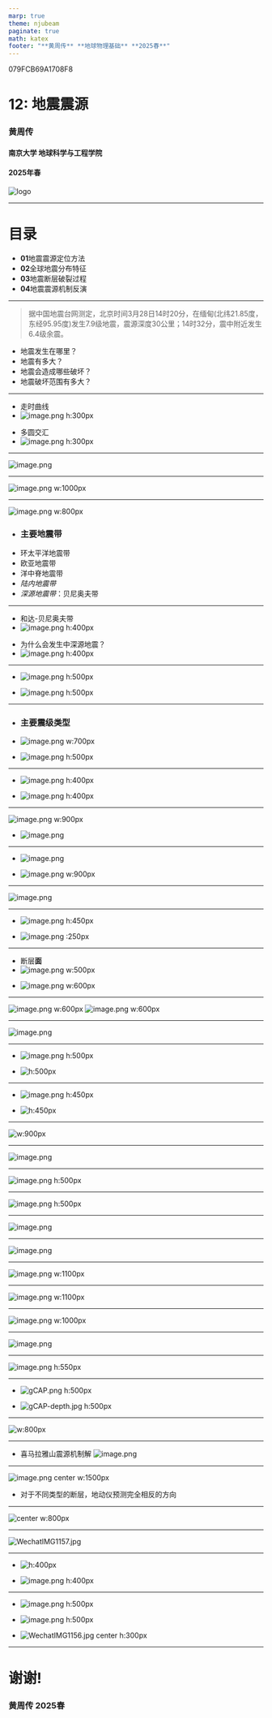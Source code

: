```yaml
---
marp: true
theme: njubeam
paginate: true
math: katex
footer: "**黄周传** **地球物理基础** **2025春**"
---
```

079FCB69A1708F8
<!-- _class: title -->
# 12: 地震震源

### 黄周传

 #### 南京大学 地球科学与工程学院

#### 2025年春

![logo](https://git.nju.edu.cn/huangz/images/-/raw/main/pictures/2025/03/20_15_11_47_njulogopurple.png)


---
<!--
_class: contents
_header: ""
-->
# 目录

- **01**地震震源定位方法
- **02**全球地震分布特征
- **03**地震断层破裂过程
- **04**地震震源机制反演

---
<!-- header: 缅甸曼德勒地震
_class: 
-->

> 据中国地震台网测定，北京时间3月28日14时20分，在缅甸(北纬21.85度，东经95.95度)发生7.9级地震，震源深度30公里；14时32分，震中附近发生6.4级余震。

- 地震发生在哪里？
- 地震有多大？
- 地震会造成哪些破坏？
- 地震破坏范围有多大？



---
<!-- header: 地震定位
_class: hLayout
-->
+ 走时曲线
+ ![image.png h:300px](https://git.nju.edu.cn/huangz/images/-/raw/main/pictures/2025/03/31_9_20_33_20250331092033588.png)
- 多圆交汇
- ![image.png h:300px](https://git.nju.edu.cn/huangz/images/-/raw/main/pictures/2025/03/31_9_21_18_20250331092118264.png)

---
<!-- header: 地震定位
_class: hLayout
-->
![image.png](https://git.nju.edu.cn/huangz/images/-/raw/main/pictures/2025/03/31_9_45_5_20250331094504728.png)



---
<!-- header: 地震定位
_class: hLayout
-->
![image.png w:1000px](https://git.nju.edu.cn/huangz/images/-/raw/main/pictures/2025/03/31_9_46_34_20250331094634136.png)

---
<!-- header: 地震定位
_class: hLayout
-->
![image.png w:800px](https://git.nju.edu.cn/huangz/images/-/raw/main/pictures/2025/03/31_9_45_27_20250331094526940.png)

- ### 主要地震带
- 环太平洋地震带
- 欧亚地震带
- 洋中脊地震带
- *陆内地震带*
- *深源地震带*：贝尼奥夫带


---
<!-- header: 地震定位
_class: hLayout
-->

+ 和达-贝尼奥夫带
+ ![image.png h:400px](https://git.nju.edu.cn/huangz/images/-/raw/main/pictures/2025/03/31_9_49_55_20250331094955152.png)


- 为什么会发生中深源地震？
- ![image.png  h:400px](https://git.nju.edu.cn/huangz/images/-/raw/main/pictures/2025/03/31_9_48_53_20250331094853353.png)


---
<!-- header: 地震震级
_class: hLayout
-->

- ![image.png h:500px](https://git.nju.edu.cn/huangz/images/-/raw/main/pictures/2025/03/31_9_28_8_20250331092808313.png)

+ ![image.png h:500px](https://git.nju.edu.cn/huangz/images/-/raw/main/pictures/2025/03/31_9_27_14_20250331092714035.png)


---
<!-- header: 地震震级
_class: hLayout
-->

- ### 主要震级类型
- ![image.png w:700px](https://git.nju.edu.cn/huangz/images/-/raw/main/pictures/2025/03/31_9_30_2_20250331093001552.png)

+ ![image.png h:500px](https://git.nju.edu.cn/huangz/images/-/raw/main/pictures/2025/03/31_9_30_54_20250331093053966.png)

---
<!-- header: 地震震级
_class: hLayout
-->

+ ![image.png h:400px](https://git.nju.edu.cn/huangz/images/-/raw/main/pictures/2025/03/31_9_33_45_20250331093345590.png)

- ![image.png h:400px](https://git.nju.edu.cn/huangz/images/-/raw/main/pictures/2025/03/31_9_34_30_20250331093430170.png)


---
<!-- header: 地震震级
_class: hLayout
-->

![image.png w:900px](https://git.nju.edu.cn/huangz/images/-/raw/main/pictures/2025/03/31_9_32_26_20250331093226131.png)

* ![image.png](https://git.nju.edu.cn/huangz/images/-/raw/main/pictures/2025/03/31_9_39_17_20250331093917011.png)

---
<!-- header: 地震震级
_class: hLayout
-->

+ ![image.png](https://git.nju.edu.cn/huangz/images/-/raw/main/pictures/2025/03/31_9_42_34_20250331094234432.png)

* ![image.png w:900px](https://git.nju.edu.cn/huangz/images/-/raw/main/pictures/2025/03/31_9_35_55_20250331093555531.png)


---
<!-- header: 地震震级 vs 烈度
_class: hLayout
-->

![image.png](https://git.nju.edu.cn/huangz/images/-/raw/main/pictures/2025/03/31_9_54_56_20250331095455796.png)



---
<!-- header: 地震震级 vs 烈度
_class: hLayout
-->

- ![image.png h:450px](https://git.nju.edu.cn/huangz/images/-/raw/main/pictures/2025/03/31_9_56_27_20250331095627138.png)

* ![image.png :250px](https://git.nju.edu.cn/huangz/images/-/raw/main/pictures/2025/03/31_9_57_16_20250331095716369.png)


---
<!-- header: 地震震级 vs 烈度
_class: hLayout
-->

- 断层**面**
- ![image.png w:500px](https://git.nju.edu.cn/huangz/images/-/raw/main/pictures/2025/03/31_10_31_45_20250331103144549.png)

* ![image.png w:600px](https://git.nju.edu.cn/huangz/images/-/raw/main/pictures/2025/03/31_10_33_1_20250331103301366.png)


---
<!-- header: 地震破裂过程
_class: hLayout
-->

![image.png w:600px](https://git.nju.edu.cn/huangz/images/-/raw/main/pictures/2025/03/31_10_33_56_20250331103356369.png)
![image.png w:600px](https://git.nju.edu.cn/huangz/images/-/raw/main/pictures/2025/03/31_10_34_30_20250331103429856.png)


---
<!-- header: 地震破裂过程
_class: hLayout
-->

![image.png](https://git.nju.edu.cn/huangz/images/-/raw/main/pictures/2025/03/31_10_36_24_20250331103624520.png)



---
<!-- header: 地震破裂过程
_class: hLayout
-->

- ![image.png h:500px](https://git.nju.edu.cn/huangz/images/-/raw/main/pictures/2025/03/31_10_37_1_20250331103701394.png)

* ![h:500px](https://git.nju.edu.cn/huangz/images/-/raw/main/pictures/2025/03/31_10_38_11_sumatra_small.gif)


---
<!-- header: 地震破裂过程
_class: hLayout
-->

- ![image.png h:450px](https://git.nju.edu.cn/huangz/images/-/raw/main/pictures/2025/03/31_9_57_16_20250331095716369.png)

+ ![h:450px](https://git.nju.edu.cn/huangz/images/-/raw/main/pictures/2025/03/31_10_40_26_wenchuan.gif)



---
<!-- header: 地震震源机制
_class: hLayout
-->

![w:900px](https://git.nju.edu.cn/huangz/images/-/raw/main/pictures/2025/03/31_10_50_42_20250331105042105.png)

---
<!-- header: 地震震源机制
_class: hLayout
-->

![image.png](https://git.nju.edu.cn/huangz/images/-/raw/main/pictures/2025/03/31_10_51_42_20250331105142324.png)


---
<!-- header: 地震震源机制：P波初动
_class: hLayout
-->
![image.png h:500px](https://git.nju.edu.cn/huangz/images/-/raw/main/pictures/2025/03/31_10_52_31_20250331105231058.png)



---
<!-- header: 地震震源机制：P波初动
_class: hLayout
-->

![image.png h:500px](https://git.nju.edu.cn/huangz/images/-/raw/main/pictures/2025/03/31_10_53_45_20250331105344929.png)




---
<!-- header: 地震震源机制：P波初动
_class: hLayout
-->

![image.png](https://git.nju.edu.cn/huangz/images/-/raw/main/pictures/2025/03/31_10_54_27_20250331105426890.png)



---
<!-- header: 地震震源机制：P波初动
_class: hLayout
-->

![image.png](https://git.nju.edu.cn/huangz/images/-/raw/main/pictures/2025/03/31_10_55_9_20250331105509400.png)


---
<!-- header: 地震震源机制：P波初动
_class: hLayout
-->

![image.png w:1100px](https://git.nju.edu.cn/huangz/images/-/raw/main/pictures/2025/03/31_10_55_40_20250331105539999.png)


---
<!-- header: 地震震源机制：P波初动
_class: hLayout
-->

![image.png w:1100px](https://git.nju.edu.cn/huangz/images/-/raw/main/pictures/2025/03/31_10_56_11_20250331105611401.png)


---
<!-- header: 地震震源机制：P波初动
_class: hLayout
-->

![image.png w:1000px](https://git.nju.edu.cn/huangz/images/-/raw/main/pictures/2025/03/31_10_56_49_20250331105648704.png)


---
<!-- header: 地震震源机制：P波初动
_class: hLayout
-->

![image.png](https://git.nju.edu.cn/huangz/images/-/raw/main/pictures/2025/03/31_10_57_19_20250331105718871.png)


---
<!-- header: 地震震源机制：P波初动
_class: hLayout
-->
![image.png h:550px](https://git.nju.edu.cn/huangz/images/-/raw/main/pictures/2025/03/31_10_57_39_20250331105739620.png)


---
<!-- header: 地震震源机制：gCAP
_class: hLayout
-->

- ![gCAP.png h:500px](https://git.nju.edu.cn/huangz/images/-/raw/main/pictures/2025/03/31_11_0_48_gCAP.png)

* ![gCAP-depth.jpg h:500px](https://git.nju.edu.cn/huangz/images/-/raw/main/pictures/2025/03/31_11_2_15_gCAP-depth.jpg)


---
<!-- header: 地震震源机制：地壳应力场
_class: hLayout
-->

![w:800px](https://git.nju.edu.cn/huangz/images/-/raw/main/pictures/2025/03/31_11_3_53_pic-of-the-day-67_focal-mechanism.png)


---
<!-- header: 地震震源机制：地壳应力场
_class: hLayout
-->

- 喜马拉雅山震源机制解
![image.png](https://git.nju.edu.cn/huangz/images/-/raw/main/pictures/2025/03/31_11_4_33_20250331110433564.png)


---
<!-- header: 地震震源机制
_class: hLayout
-->

![image.png center w:1500px](https://git.nju.edu.cn/huangz/images/-/raw/main/pictures/2025/03/31_11_33_44_20250331113343825.png)
* 对于不同类型的断层，地动仪预测完全相反的方向


---
<!-- header: 缅甸曼德勒地震
_class: 
-->
![center w:800px](https://git.nju.edu.cn/huangz/images/-/raw/main/pictures/2025/03/31_10_47_52_R-C.b767f0b1886dbd9133ae378a3c3b4f2f.jpeg)


---
<!-- header: 缅甸曼德勒地震
_class: 
-->

![WechatIMG1157.jpg](https://git.nju.edu.cn/huangz/images/-/raw/main/pictures/2025/03/31_10_43_18_WechatIMG1157.jpg)


---
<!-- header: 缅甸曼德勒地震
_class: hLayout
-->

+ ![h:400px](https://git.nju.edu.cn/huangz/images/-/raw/main/pictures/2025/04/2_8_18_2_20250402081802252.png)


- ![image.png h:400px](https://git.nju.edu.cn/huangz/images/-/raw/main/pictures/2025/04/2_8_19_13_20250402081912711.png)


---
<!-- header: 缅甸曼德勒地震
_class: hLayout
-->
+ ![image.png h:500px](https://git.nju.edu.cn/huangz/images/-/raw/main/pictures/2025/04/2_8_8_42_20250402080842123.png) 

-  ![image.png h:500px](https://git.nju.edu.cn/huangz/images/-/raw/main/pictures/2025/04/2_8_9_3_20250402080902590.png)

+ ![WechatIMG1156.jpg center h:300px](https://git.nju.edu.cn/huangz/images/-/raw/main/pictures/2025/03/31_10_44_7_WechatIMG1156.jpg)


---
<!-- 
_class: thanks
_header: ""
-->



# 谢谢!
### 黄周传 2025春


